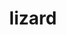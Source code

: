---
cc-type: reptile
title: "lizard"
hashtag: lizard
tags:
  - reptile
  - animal
type-of:
  - reptile
---